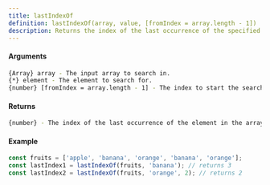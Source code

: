 ```yaml
---
title: lastIndexOf
definition: lastIndexOf(array, value, [fromIndex = array.length - 1])
description: Returns the index of the last occurrence of the specified element in the array, searching backwards from the given index.
---
```



#### Arguments


```bash
{Array} array - The input array to search in.
{*} element - The element to search for.
{number} [fromIndex = array.length - 1] - The index to start the search from.
```


#### Returns


```bash
{number} - The index of the last occurrence of the element in the array, or -1 if not found.
```


#### Example


```ts
const fruits = ['apple', 'banana', 'orange', 'banana', 'orange'];
const lastIndex1 = lastIndexOf(fruits, 'banana'); // returns 3
const lastIndex2 = lastIndexOf(fruits, 'orange', 2); // returns 2
```